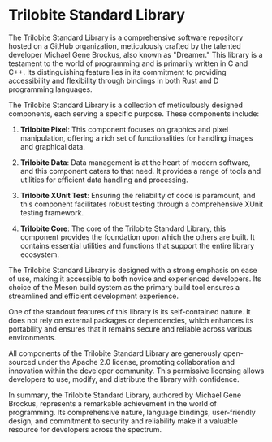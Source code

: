 # Trilobite Standard Library

The Trilobite Standard Library is a comprehensive software repository hosted on a GitHub organization, meticulously crafted by the talented developer Michael Gene Brockus, also known as "Dreamer." This library is a testament to the world of programming and is primarily written in C and C++. Its distinguishing feature lies in its commitment to providing accessibility and flexibility through bindings in both Rust and D programming languages.

The Trilobite Standard Library is a collection of meticulously designed components, each serving a specific purpose. These components include:

1. **Trilobite Pixel**: This component focuses on graphics and pixel manipulation, offering a rich set of functionalities for handling images and graphical data.

2. **Trilobite Data**: Data management is at the heart of modern software, and this component caters to that need. It provides a range of tools and utilities for efficient data handling and processing.

3. **Trilobite XUnit Test**: Ensuring the reliability of code is paramount, and this component facilitates robust testing through a comprehensive XUnit testing framework.

4. **Trilobite Core**: The core of the Trilobite Standard Library, this component provides the foundation upon which the others are built. It contains essential utilities and functions that support the entire library ecosystem.

The Trilobite Standard Library is designed with a strong emphasis on ease of use, making it accessible to both novice and experienced developers. Its choice of the Meson build system as the primary build tool ensures a streamlined and efficient development experience.

One of the standout features of this library is its self-contained nature. It does not rely on external packages or dependencies, which enhances its portability and ensures that it remains secure and reliable across various environments.

All components of the Trilobite Standard Library are generously open-sourced under the Apache 2.0 license, promoting collaboration and innovation within the developer community. This permissive licensing allows developers to use, modify, and distribute the library with confidence.

In summary, the Trilobite Standard Library, authored by Michael Gene Brockus, represents a remarkable achievement in the world of programming. Its comprehensive nature, language bindings, user-friendly design, and commitment to security and reliability make it a valuable resource for developers across the spectrum.

